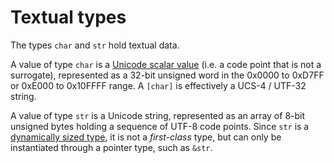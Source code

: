 # Textual types

The types `char` and `str` hold textual data.

A value of type `char` is a [Unicode scalar value] (i.e. a code point that
is not a surrogate), represented as a 32-bit unsigned word in the 0x0000 to
0xD7FF or 0xE000 to 0x10FFFF range. A `[char]` is effectively a UCS-4 / UTF-32
string.

A value of type `str` is a Unicode string, represented as an array of 8-bit
unsigned bytes holding a sequence of UTF-8 code points. Since `str` is a
[dynamically sized type], it is not a _first-class_ type, but can only be
instantiated through a pointer type, such as `&str`.

[Unicode scalar value]: http://www.unicode.org/glossary/#unicode_scalar_value
[dynamically sized type]: ../dynamically-sized-types.html
